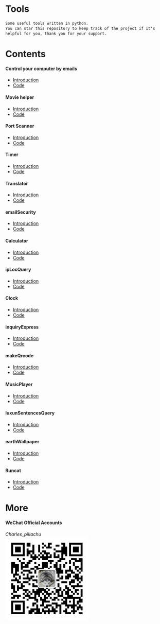 # Tools
```
Some useful tools written in python.  
You can star this repository to keep track of the project if it's helpful for you, thank you for your support.
```

# Contents
#### Control your computer by emails
- [Introduction](https://mp.weixin.qq.com/s/KnG-mncegaB35v5THAUJXQ)
- [Code](https://github.com/CharlesPikachu/Tools/tree/master/ControlPCbyEmail)
#### Movie helper
- [Introduction](https://mp.weixin.qq.com/s/VlwCyD99YBYhIbwG4rYN3A)
- [Code](https://github.com/CharlesPikachu/Tools/tree/master/MovieHelper)
#### Port Scanner
- [Introduction](https://mp.weixin.qq.com/s/98VnIO9JEdAqcIPdxq1cOg)
- [Code](https://github.com/CharlesPikachu/Tools/tree/master/PortSanner)
#### Timer
- [Introduction](https://mp.weixin.qq.com/s/8HcXQjcsyegYzp_yt1cE5w)
- [Code](https://github.com/CharlesPikachu/Tools/tree/master/Timer)
#### Translator
- [Introduction](https://mp.weixin.qq.com/s/SWR-bUdqfpn3NxR5OgCYlg)
- [Code](https://github.com/CharlesPikachu/Tools/tree/master/Translator)
#### emailSecurity
- [Introduction](https://mp.weixin.qq.com/s/9u1CIa8MdoiXGGdPqae8fA)
- [Code](https://github.com/CharlesPikachu/Tools/tree/master/emailSecurity)
#### Calculator
- [Introduction](https://mp.weixin.qq.com/s/x6ygDEWHiYX10AP4y8e3MA)
- [Code](https://github.com/CharlesPikachu/Tools/tree/master/Calculator)
#### ipLocQuery
- [Introduction](https://mp.weixin.qq.com/s/lYWxt00erojeSoyRWA1R5g)
- [Code](https://github.com/CharlesPikachu/Tools/tree/master/ipLocQuery)
#### Clock
- [Introduction](https://mp.weixin.qq.com/s/8JPxEHGZ2u7dsEUJS-9WbQ)
- [Code](https://github.com/CharlesPikachu/Tools/tree/master/Clock)
#### inquiryExpress
- [Introduction](https://mp.weixin.qq.com/s/haNR8Yr9RsSXaTd0jl5PFA)
- [Code](https://github.com/CharlesPikachu/Tools/tree/master/inquiryExpress)
#### makeQrcode
- [Introduction](https://mp.weixin.qq.com/s/XFmumQbQP4d9qf6HQBLVnA)
- [Code](https://github.com/CharlesPikachu/Tools/tree/master/makeQrcode)
#### MusicPlayer
- [Introduction](https://mp.weixin.qq.com/s/SUyRNz_M7B6bcdV7-YxlZQ)
- [Code](https://github.com/CharlesPikachu/Tools/tree/master/MusicPlayer)
#### luxunSentencesQuery
- [Introduction](https://mp.weixin.qq.com/s/dQ8NfwFDoZw-6c1SPEl0aw)
- [Code](https://github.com/CharlesPikachu/Tools/tree/master/luxunSentencesQuery)
#### earthWallpaper
- [Introduction](https://mp.weixin.qq.com/s/pDZpzzpd1g5bodtFdEROEg)
- [Code](https://github.com/CharlesPikachu/Tools/tree/master/earthWallpaper)
#### Runcat
- [Introduction](https://mp.weixin.qq.com/s/8Fgzb8JiAoNSJqUanSi85Q)
- [Code](https://github.com/CharlesPikachu/Tools/tree/master/Runcat)

# More
#### WeChat Official Accounts
*Charles_pikachu*  
![img](pikachu.jpg)